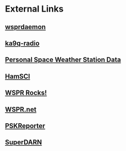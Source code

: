 # External Links

## [wsprdaemon](https://github.com/rrobinett/wsprdaemon.git)
## [ka9q-radio](https://ka9q-radio.org)
## [Personal Space Weather Station Data](https://pswsnetwork.caps.ua.edu/home)
## [HamSCI](https://hamsci.org/grape)
## [WSPR Rocks!](https://wspr.rocks)
## [WSPR.net](https://wsprnet.org)
## [PSKReporter](https://pskreporter.info)
## [SuperDARN](https://superdarn.ca/)
